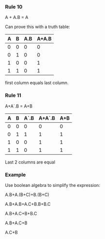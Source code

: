 ### Rule 10
A + A.B = A

Can prove this with a truth table:

A|B|A.B|A+A.B
---|---|---|---
0|0|0|0
0|1|0|0
1|0|0|1
1|1|0|1

first column equals last column.

### Rule 11
A+A`.B = A+B

A|B|A`.B|A+A`.B|A+B
---|---|---|---|---
0|0|0|0|0
0|1|1|1|1
1|0|0|1|1
1|1|0|1|1

Last 2 columns are equal

### Example
Use boolean algebra to simplify the expression:

A.B+A.(B+C)+B.(B+C)

A.B+A.B+A.C+B.B+B.C

A.B+A.C+B+B.C

A.B+A.C+B

A.C+B
